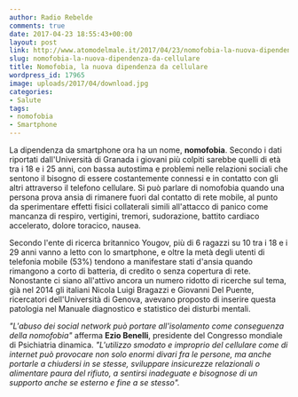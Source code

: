 ```yaml
---
author: Radio Rebelde
comments: true
date: 2017-04-23 18:55:43+00:00
layout: post
link: http://www.atomodelmale.it/2017/04/23/nomofobia-la-nuova-dipendenza-da-cellulare/
slug: nomofobia-la-nuova-dipendenza-da-cellulare
title: Nomofobia, la nuova dipendenza da cellulare
wordpress_id: 17965
image: uploads/2017/04/download.jpg
categories:
- Salute
tags:
- nomofobia
- Smartphone
---
```


La dipendenza da smartphone ora ha un nome, **nomofobia**.
Secondo i dati riportati dall'Università di Granada i giovani più colpiti sarebbe quelli di età tra i 18 e i 25 anni, con bassa autostima e problemi nelle relazioni sociali che sentono il bisogno di essere costantemente connessi e in contatto con gli altri attraverso il telefono cellulare.
Si può parlare di nomofobia quando una persona prova ansia di rimanere fuori dal contatto di rete mobile, al punto da sperimentare effetti fisici collaterali simili all'attacco di panico come mancanza di respiro, vertigini, tremori, sudorazione, battito cardiaco accelerato, dolore toracico, nausea.

Secondo l'ente di ricerca britannico Yougov, più di 6 ragazzi su 10 tra i 18 e i 29 anni vanno a letto con lo smartphone, e oltre la metà degli utenti di telefonia mobile (53%) tendono a manifestare stati d'ansia quando rimangono a corto di batteria, di credito o senza copertura di rete.
Nonostante ci siano all'attivo ancora un numero ridotto di ricerche sul tema, già nel 2014 gli italiani Nicola Luigi Bragazzi e Giovanni Del Puente, ricercatori dell'Università di Genova, avevano proposto di inserire questa patologia nel Manuale diagnostico e statistico dei disturbi mentali.

_"L'abuso dei social network può portare all'isolamento come conseguenza della nomofobia"_ afferma **Ezio Benelli**, presidente del Congresso mondiale di Psichiatria dinamica. _"L'utilizzo smodato e improprio del cellulare come di internet può provocare non solo enormi divari fra le persone, ma anche portarle a chiudersi in se stesse, sviluppare insicurezze relazionali o alimentare paura del rifiuto, a sentirsi inadeguate e bisognose di un supporto anche se esterno e fine a se stesso"._
